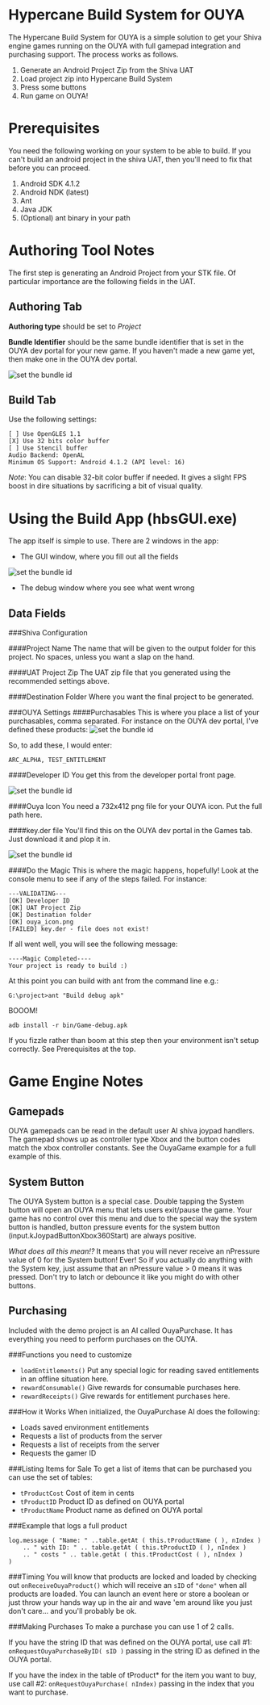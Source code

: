 Hypercane Build System for OUYA
====
The Hypercane Build System for OUYA is a simple solution to get your Shiva engine games running on the OUYA with full gamepad integration and purchasing support.  The process works as follows.
1. Generate an Android Project Zip from the Shiva UAT
2. Load project zip into Hypercane Build System
3. Press some buttons
4. Run game on OUYA!

Prerequisites
====
You need the following working on your system to be able to build.  If you can't build an android project in the shiva UAT, then you'll need to fix that before you can proceed.
1. Android SDK 4.1.2
2. Android NDK (latest)
3. Ant
4. Java JDK
5. (Optional) ant binary in your path

Authoring Tool Notes
====================
The first step is generating an Android Project from your STK file.  Of particular importance are the following fields in the UAT.

Authoring Tab
--
**Authoring type** should be set to *Project*

**Bundle Identifier** should be the same bundle identifier that is set in the OUYA dev portal for your new game.  If you haven't made a new game yet, then make one in the OUYA dev portal.

![set the bundle id](/screenshots/bundleid.PNG?raw=true)

Build Tab
--
Use the following settings:
```
[ ] Use OpenGLES 1.1
[X] Use 32 bits color buffer
[ ] Use Stencil buffer
Audio Backend: OpenAL
Minimum OS Support: Android 4.1.2 (API level: 16)
```
*Note*: You can disable 32-bit color buffer if needed.  It gives a slight FPS boost in dire situations by sacrificing a bit of visual quality.

Using the Build App (hbsGUI.exe)
============
The app itself is simple to use.  There are 2 windows in the app:

*  The GUI window, where you fill out all the fields

![set the bundle id](/screenshots/finalmenu.PNG?raw=true)
*  The debug window where you see what went wrong

Data Fields
--
###Shiva Configuration

####Project Name
The name that will be given to the output folder for this project.  No spaces, unless you want a slap on the hand.

####UAT Project Zip
The UAT zip file that you generated using the recommended settings above.

####Destination Folder
Where you want the final project to be generated.


###OUYA Settings
####Purchasables
This is where you place a list of your purchasables, comma separated.  For instance on the OUYA dev portal, I've defined these products:
![set the bundle id](/screenshots/purchasables.PNG?raw=true)

So, to add these, I would enter:

```ARC_ALPHA, TEST_ENTITLEMENT```

####Developer ID
You get this from the developer portal front page.

![set the bundle id](/screenshots/developerid.PNG?raw=true)

####Ouya Icon
You need a 732x412 png file for your OUYA icon.  Put the full path here.

####key.der file
You'll find this on the OUYA dev portal in the Games tab.  Just download it and plop it in.

![set the bundle id](/screenshots/keyder.PNG?raw=true)

####Do the Magic
This is where the magic happens, hopefully!  Look at the console menu to see if any of the steps failed.  For instance:
```
---VALIDATING---
[OK] Developer ID
[OK] UAT Project Zip
[OK] Destination folder
[OK] ouya_icon.png
[FAILED] key.der - file does not exist!
```

If all went well, you will see the following message:

```
----Magic Completed----
Your project is ready to build :)
```
At this point you can build with ant from the command line e.g.:

```G:\project>ant "Build debug apk"```

BOOOM!

```adb install -r bin/Game-debug.apk```

If you fizzle rather than boom at this step then your environment isn't setup correctly.  See Prerequisites at the top.

Game Engine Notes
=============

Gamepads
--
OUYA gamepads can be read in the default user AI shiva joypad handlers.  The gamepad shows up as controller type Xbox and the button codes match the xbox controller constants.  See the OuyaGame example for a full example of this.

System Button
--
The OUYA System button is a special case.  Double tapping the System button will open an OUYA menu that lets users exit/pause the game.  Your game has no control over this menu and due to the special way the system button is handled, button pressure events for the system button (input.kJoypadButtonXbox360Start) are always positive.

*What does all this mean!?*  It means that you will never receive an nPressure value of 0 for the System button!  Ever!  So if you actually do anything with the System key, just assume that an nPressure value > 0 means it was pressed.  Don't try to latch or debounce it like you might do with other buttons.

Purchasing
--
Included with the demo project is an AI called OuyaPurchase.  It has everything you need to perform purchases on the OUYA.

###Functions you need to customize

* ```loadEntitlements()``` Put any special logic for reading saved entitlements in an offline situation here.
* ```rewardConsumable()``` Give rewards for consumable purchases here.
* ```rewardReceipts()``` Give rewards for entitlement purchases here.

###How it Works
When initialized, the OuyaPurchase AI does the following:
* Loads saved environment entitlements
* Requests a list of products from the server
* Requests a list of receipts from the server
* Requests the gamer ID

###Listing Items for Sale
To get a list of items that can be purchased you can use the set of tables:

* ```tProductCost``` Cost of item in cents
* ```tProductID``` Product ID as defined on OUYA portal
* ```tProductName``` Product name as defined on OUYA portal

###Example that logs a full product
```
log.message ( "Name: " ..table.getAt ( this.tProductName ( ), nIndex ) 
    .. " with ID: " .. table.getAt ( this.tProductID ( ), nIndex ) 
    .. " costs " .. table.getAt ( this.tProductCost ( ), nIndex ) 
)
```

###Timing
You will know that products are locked and loaded by checking out `onReceiveOuyaProduct()` which will receive an `sID` of `"done"` when all products are loaded.  You can launch an event here or store a boolean or just throw your hands way up in the air and wave 'em around like you just don't care... and you'll probably be ok.

###Making Purchases
To make a purchase you can use 1 of 2 calls.  

If you have the string ID that was defined on the OUYA portal, use call #1: `onRequestOuyaPurchaseByID( sID )` passing in the string ID as defined in the OUYA portal.  

If you have the index in the table of tProduct* for the item you want to buy, use call #2: `onRequestOuyaPurchase( nIndex)` passing in the index that you want to purchase.